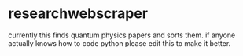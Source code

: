 # researchwebscraper
currently this finds quantum physics papers and sorts them. 
if anyone actually knows how to code python please edit this to make it better. 

